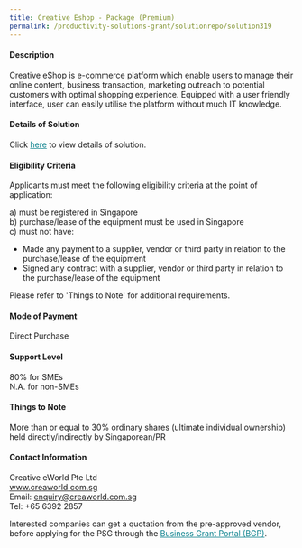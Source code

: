 ```yaml
---
title: Creative Eshop - Package (Premium)
permalink: /productivity-solutions-grant/solutionrepo/solution319
---
```


#### Description

Creative eShop is e-commerce platform which enable users to manage their online content, business transaction, marketing outreach to potential customers with optimal shopping experience. Equipped with a user friendly interface, user can easily utilise the platform without much IT knowledge.





#### Details of Solution

Click <a href='https://gb-assist-staging.netlify.app/images/psg/Creative_eWorld_Retail_EShop_Annex_3_Part_4.pdf' style='color:#037e8a'>here</a> to view details of solution.

#### Eligibility Criteria

Applicants must meet the following eligibility criteria at the point of application:

a) must be registered in Singapore <br>
b) purchase/lease of the equipment must be used in Singapore <br>
c) must not have:
- Made any payment to a supplier, vendor or third party in relation to the purchase/lease of the equipment
- Signed any contract with a supplier, vendor or third party in relation to the purchase/lease of the equipment

Please refer to 'Things to Note' for additional requirements.

#### Mode of Payment
Direct Purchase

#### Support Level
80% for SMEs <br>
N.A. for non-SMEs

#### Things to Note
More than or equal to 30% ordinary shares (ultimate individual ownership) held directly/indirectly by Singaporean/PR

#### Contact Information
Creative eWorld Pte Ltd<br>www.creaworld.com.sg<br>Email: enquiry@creaworld.com.sg<br>Tel: +65 6392 2857

Interested companies can get a quotation from the pre-approved vendor, before applying for the PSG through the <a target='_blank' style='color:#037e8a' href='https://www.businessgrants.gov.sg/'>Business Grant Portal (BGP)</a>.
